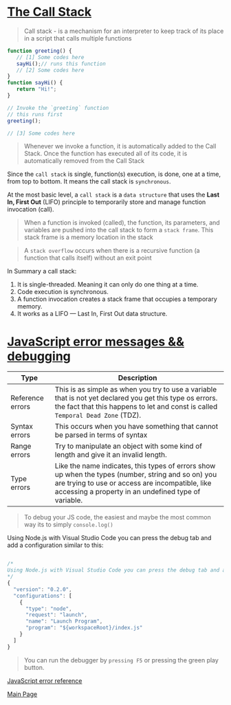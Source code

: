 # [The Call Stack](https://developer.mozilla.org/en-US/docs/Glossary/Call_stack)

>Call stack - is a mechanism for an interpreter to keep track of its place in a script that calls multiple functions

```js
function greeting() {
   // [1] Some codes here
   sayHi();// runs this function
   // [2] Some codes here
}
function sayHi() {
   return "Hi!";
}

// Invoke the `greeting` function
// this runs first
greeting();

// [3] Some codes here

```
>Whenever we invoke a function, it is automatically added to the Call Stack. Once the function has executed all of its code, it is automatically removed from the Call Stack

Since the `call stack` is single, function(s) execution, is done, one at a time, from top to bottom. It means the call stack is `synchronous`.

At the most basic level, a `call stack` is a `data structure` that uses the **Last In, First Out** (LIFO) principle to temporarily store and manage function invocation (call).

>When a function is invoked (called), the function, its parameters, and variables are pushed into the call stack to form a `stack frame`. This stack frame is a memory location in the stack

>A `stack overflow` occurs when there is a recursive function (a function that calls itself) without an exit point

In Summary a call stack: 
1. It is single-threaded. Meaning it can only do one thing at a time.
2. Code execution is synchronous.
3. A function invocation creates a stack frame that occupies a temporary memory.
4. It works as a LIFO — Last In, First Out data structure.

# [JavaScript error messages && debugging](https://codeburst.io/javascript-error-messages-debugging-d23f84f0ae7c)

Type | Description
--- | ---
Reference errors | This is as simple as when you try to use a variable that is not yet declared you get this type os errors. the fact that this happens to let and const is called `Temporal Dead Zone` (TDZ).
Syntax errors | This occurs when you have something that cannot be parsed in terms of syntax
Range errors | Try to manipulate an object with some kind of length and give it an invalid length.
Type errors | Like the name indicates, this types of errors show up when the types (number, string and so on) you are trying to use or access are incompatible, like accessing a property in an undefined type of variable.

> To debug your JS code, the easiest and maybe the most common way its to simply `console.log()`

Using Node.js with Visual Studio Code you can press the debug tab and add a configuration similar to this:

```js

/*
Using Node.js with Visual Studio Code you can press the debug tab and add a configuration similar to this:
*/
{
  "version": "0.2.0",
  "configurations": [
    {
      "type": "node",
      "request": "launch",
      "name": "Launch Program",
      "program": "${workspaceRoot}/index.js"
    }
  ]
}

```

>You can run the debugger by `pressing F5` or pressing the green play button.

[JavaScript error reference](https://developer.mozilla.org/en-US/docs/Web/JavaScript/Reference/Errors)

[Main Page](https://will-ing.github.io/reading-notes)